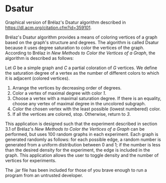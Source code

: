 # Dsatur
Graphical version of Brélaz's Dsatur algorithm described in https://dl.acm.org/citation.cfm?id=359101.

Brélaz's Dsatur algorithm provides a means of coloring vertices of a graph based on the graph's structure and degrees. The algorithm is called Dsatur because it uses degree saturation to color the vertices of the graph. According to Brélaz in *New Methods to Color the Vertices of a Graph*, the algorithm is described as follows:

  Let *G* be a simple graph and *C* a partial coloration of *G* vertices. We define the saturation degree of a vertex as the    number of different colors to which it is adjacent (colored vertices).

  1. Arrange the vertices by decreasing order of degrees.
  2. Color a vertex of maximal degree with color *1*.
  3. Choose a vertex with a maximal saturation degree. If there is an equality, choose any vertex of maximal degree in the uncolored subgraph.
  4. Color the chosen vertex with the least possible (lowest numbered) color.
  5. If all the vertices are colored, stop. Otherwise, return to *3*. 

This application is designed such that the experiment described in section 3.1 of Brélaz's *New Methods to Color the Vertices of a Graph* can be performed, but uses 100 random graphs in each experiment. Each graph is generated randomly as follows: for each possible edge, a random number is generated from a uniform distribution between 0 and 1; if the number is less than the desired density for the experiment, the edge is included in the graph. This application allows the user to toggle density and the number of vertices for experiments.

The .jar file has been included for those of you brave enough to run a program from an untrusted developer.
